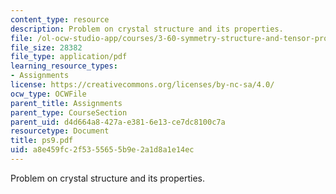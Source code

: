 ```yaml
---
content_type: resource
description: Problem on crystal structure and its properties.
file: /ol-ocw-studio-app/courses/3-60-symmetry-structure-and-tensor-properties-of-materials-fall-2005/a8e459fc2f5355655b9e2a1d8a1e14ec_ps9.pdf
file_size: 28382
file_type: application/pdf
learning_resource_types:
- Assignments
license: https://creativecommons.org/licenses/by-nc-sa/4.0/
ocw_type: OCWFile
parent_title: Assignments
parent_type: CourseSection
parent_uid: d4d664a8-427a-e381-6e13-ce7dc8100c7a
resourcetype: Document
title: ps9.pdf
uid: a8e459fc-2f53-5565-5b9e-2a1d8a1e14ec
---
```

Problem on crystal structure and its properties.